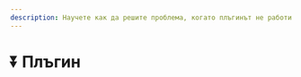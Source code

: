 ```yaml
---
description: Научете как да решите проблема, когато плъгинът не работи правилно.
---
```


# ⏬ Плъгин
